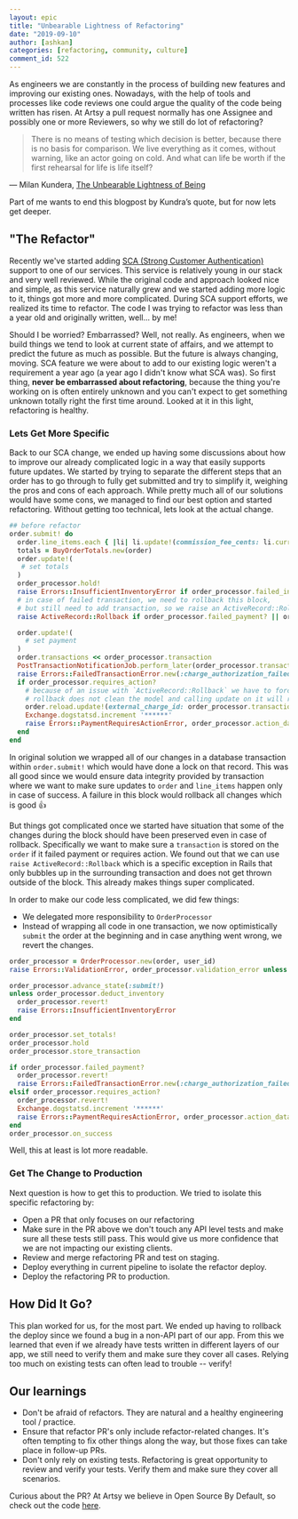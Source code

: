 ```yaml
---
layout: epic
title: "Unbearable Lightness of Refactoring"
date: "2019-09-10"
author: [ashkan]
categories: [refactoring, community, culture]
comment_id: 522
---
```


As engineers we are constantly in the process of building new features and improving our existing ones. Nowadays, with the help of tools and processes like code reviews one could argue the quality of the code being written has risen. At Artsy a pull request normally has one Assignee and possibly one or more Reviewers, so why we still do lot of refactoring?

> There is no means of testing which decision is better, because there is no basis for comparison. We live everything as it comes, without warning, like an actor going on cold. And what can life be worth if the first rehearsal for life is life itself?

― Milan Kundera, [The Unbearable Lightness of Being](https://en.wikipedia.org/wiki/The_Unbearable_Lightness_of_Being)

Part of me wants to end this blogpost by Kundra’s quote, but for now lets get deeper.

<!-- more -->

## "The Refactor"
Recently we've started adding [SCA (Strong Customer Authentication)](https://stripe.com/docs/strong-customer-authentication) support to one of our services. This service is relatively young in our stack and very well reviewed. While the original code and approach looked nice and simple, as this service naturally grew and we started adding more logic to it, things got more and more complicated. During SCA support efforts, we realized its time to refactor. The code I was trying to refactor was less than a year old and originally written, well... by me!

Should I be worried? Embarrassed? Well, not really. As engineers, when we build things we tend to look at current state of affairs, and we attempt to predict the future as much as possible. But the future is always changing, moving. SCA feature we were about to add to our existing logic weren't a requirement a year ago (a year ago I didn't know what SCA was). So first thing, **never be embarrassed about refactoring**, because the thing you're working on is often entirely unknown and you can't expect to get something unknown totally right the first time around. Looked at it in this light, refactoring is healthy.

### Lets Get More Specific

Back to our SCA change, we ended up having some discussions about how to improve our already complicated logic in a way that easily supports future updates. We started by trying to separate the different steps that an order has to go through to fully get submitted and try to simplify it, weighing the pros and cons of each approach. While pretty much all of our solutions would have some cons, we managed to find our best option and started refactoring. Without getting too technical, lets look at the actual change.

```ruby
## before refactor
order.submit! do
  order.line_items.each { |li| li.update!(commission_fee_cents: li.current_commission_fee_cents) }
  totals = BuyOrderTotals.new(order)
  order.update!(
   # set totals
  )
  order_processor.hold!
  raise Errors::InsufficientInventoryError if order_processor.failed_inventory?
  # in case of failed transaction, we need to rollback this block,
  # but still need to add transaction, so we raise an ActiveRecord::Rollback
  raise ActiveRecord::Rollback if order_processor.failed_payment? || order_processor.requires_action?

  order.update!(
    # set payment
  )
  order.transactions << order_processor.transaction
  PostTransactionNotificationJob.perform_later(order_processor.transaction.id, user_id)
  raise Errors::FailedTransactionError.new(:charge_authorization_failed, order_processor.transaction) if order_processor.failed_payment?
  if order_processor.requires_action?
    # because of an issue with `ActiveRecord::Rollback` we have to force a reload here
    # rollback does not clean the model and calling update on it will raise error
    order.reload.update!(external_charge_id: order_processor.transaction.external_id)
    Exchange.dogstatsd.increment '******'
    raise Errors::PaymentRequiresActionError, order_processor.action_data
  end
end
```

In original solution we wrapped all of our changes in a database transaction within `order.submit!` which would have done a lock on that record. This was all good since we would ensure data integrity provided by transaction where we want to make sure updates to `order` and `line_items` happen only in case of success. A failure in this block would rollback all changes which is good 👍

But things got complicated once we started have situation that some of the changes during the block should have been preserved even in case of rollback. Specifically we want to make sure a `transaction` is stored on the `order` if it failed payment or requires action.
We found out that we can use `raise ActiveRecord::Rollback` which is a specific exception in Rails that only bubbles up in the surrounding transaction and does not get thrown outside of the block. This already makes things super complicated.

In order to make our code less complicated, we did few things:

* We delegated more responsibility to `OrderProcessor`
* Instead of wrapping all code in one transaction, we now optimistically `submit` the order at the beginning and in case anything went wrong, we revert the changes.

```ruby
order_processor = OrderProcessor.new(order, user_id)
raise Errors::ValidationError, order_processor.validation_error unless order_processor.valid?

order_processor.advance_state(:submit!)
unless order_processor.deduct_inventory
  order_processor.revert!
  raise Errors::InsufficientInventoryError
end

order_processor.set_totals!
order_processor.hold
order_processor.store_transaction

if order_processor.failed_payment?
  order_processor.revert!
  raise Errors::FailedTransactionError.new(:charge_authorization_failed, order_processor.transaction)
elsif order_processor.requires_action?
  order_processor.revert!
  Exchange.dogstatsd.increment '******'
  raise Errors::PaymentRequiresActionError, order_processor.action_data
end
order_processor.on_success
```
Well, this at least is lot more readable.


### Get The Change to Production

Next question is how to get this to production. We tried to isolate this specific refactoring by:

* Open a PR that only focuses on our refactoring
* Make sure in the PR above we don't touch any API level tests and make sure all these tests still pass. This would give us more confidence that we are not impacting our existing clients.
* Review and merge refactoring PR and test on staging.
* Deploy everything in current pipeline to isolate the refactor deploy.
* Deploy the refactoring PR to production.

## How Did It Go?

This plan worked for us, for the most part. We ended up having to rollback the deploy since we found a bug in a non-API part of our app. From this we learned that even if we already have tests written in different layers of our app, we still need to verify them and make sure they cover all cases. Relying too much on existing tests can often lead to trouble -- verify!

## Our learnings
- Don't be afraid of refactors. They are natural and a healthy engineering tool / practice.
- Ensure that refactor PR's only include refactor-related changes. It's often tempting to fix other things along the way, but those fixes can take place in follow-up PRs.
- Don't only rely on existing tests. Refactoring is great opportunity to review and verify your tests. Verify them and make sure they cover all scenarios.

Curious about the PR? At Artsy we believe in Open Source By Default, so check out the code [here](https://github.com/artsy/exchange/pull/475/files).
